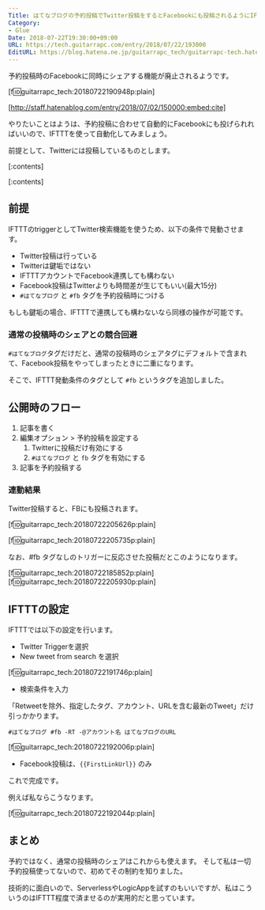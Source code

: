```yaml
---
Title: はてなブログの予約投稿でTwitter投稿をするとFacebookにも投稿されるようにIFTTTを設定する
Category:
- Glue
Date: 2018-07-22T19:30:00+09:00
URL: https://tech.guitarrapc.com/entry/2018/07/22/193000
EditURL: https://blog.hatena.ne.jp/guitarrapc_tech/guitarrapc-tech.hatenablog.com/atom/entry/10257846132603560736
---
```


予約投稿時のFacebookに同時にシェアする機能が廃止されるようです。

[f:id:guitarrapc_tech:20180722190948p:plain]

[http://staff.hatenablog.com/entry/2018/07/02/150000:embed:cite]

やりたいことはようは、予約投稿に合わせて自動的にFacebookにも投げられればいいので、IFTTTを使って自動化してみましょう。

前提として、Twitterには投稿しているものとします。


[:contents]

[:contents]

## 前提

IFTTTのtriggerとしてTwitter検索機能を使うため、以下の条件で発動させます。

* Twitter投稿は行っている
* Twitterは鍵垢ではない
* IFTTTアカウントでFacebook連携しても構わない
* Facebook投稿はTwitterよりも時間差が生じてもいい(最大15分)
* `#はてなブログ` と `#fb` タグを予約投稿時につける

もしも鍵垢の場合、IFTTTで連携しても構わないなら同様の操作が可能です。

### 通常の投稿時のシェアとの競合回避

`#はてなブログ`タグだけだと、通常の投稿時のシェアタグにデフォルトで含まれて、Facebook投稿をやってしまったときに二重になります。

そこで、IFTTT発動条件のタグとして `#fb` というタグを追加しました。

## 公開時のフロー

1. 記事を書く
1. 編集オプション > 予約投稿を設定する
    1. Twitterに投稿だけ有効にする
    1. `#はてなブログ` と `fb` タグを有効にする
1. 記事を予約投稿する

### 連動結果

Twitter投稿すると、FBにも投稿されます。

[f:id:guitarrapc_tech:20180722205626p:plain]

[f:id:guitarrapc_tech:20180722205735p:plain]

なお、#fb タグなしのトリガーに反応させた投稿だとこのようになります。

[f:id:guitarrapc_tech:20180722185852p:plain]
[f:id:guitarrapc_tech:20180722205930p:plain]


## IFTTTの設定

IFTTTでは以下の設定を行います。

* Twitter Triggerを選択
* New tweet from search を選択

[f:id:guitarrapc_tech:20180722191746p:plain]

* 検索条件を入力

「Retweetを除外、指定したタグ、アカウント、URLを含む最新のTweet」だけ引っかかります。

```
#はてなブログ #fb -RT -@アカウント名 はてなブログのURL
```

[f:id:guitarrapc_tech:20180722192006p:plain]

* Facebook投稿は、`{{FirstLinkUrl}}` のみ

これで完成です。

例えば私ならこうなります。

[f:id:guitarrapc_tech:20180722192044p:plain]

## まとめ

予約ではなく、通常の投稿時のシェアはこれからも使えます。
そして私は一切予約投稿使ってないので、初めてその制約を知りました。

技術的に面白いので、ServerlessやLogicAppを試すのもいいですが、私はこういうのはIFTTT程度で済ませるのが実用的だと思っています。
